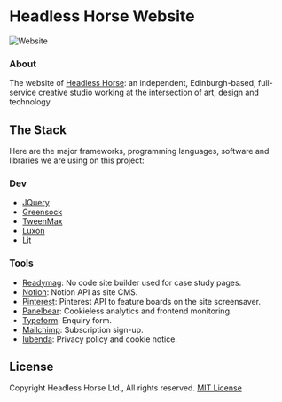 # Headless Horse Website

![Website](https://img.shields.io/website?down_color=lightgrey&down_message=down&label=headless.horse&style=flat-square&up_color=green&up_message=up&url=https%3A%2F%2Fheadless.horse)

### About
The website of [Headless Horse](https://headless.horse): an independent, Edinburgh-based, full-service creative studio working at the intersection of art, design and technology.

## The Stack
Here are the major frameworks, programming languages, software and libraries we are using on this project:

### Dev
- [JQuery](https://jquery.com)
- [Greensock](https://greensock.com/)
- [TweenMax](https://greensock.com/tweenmax)
- [Luxon](https://github.com/moment/luxon)
- [Lit](https://lit.dev)

### Tools
- [Readymag](https://readymag.com): No code site builder used for case study pages.
- [Notion](https://notion.so): Notion API as site CMS.
- [Pinterest](ttps://developers.pinterest.com/docs/api/): Pinterest API to feature boards on the site screensaver.
- [Panelbear](https://panelbear.com): Cookieless analytics and frontend monitoring.
- [Typeform](https://typeform.com): Enquiry form.
- [Mailchimp](https://mailchimp.com/): Subscription sign-up.
- [Iubenda](https://iubenda.com): Privacy policy and cookie notice.

## License
Copyright Headless Horse Ltd., All rights reserved.
[MIT License](https://choosealicense.com/licenses/mit/)
